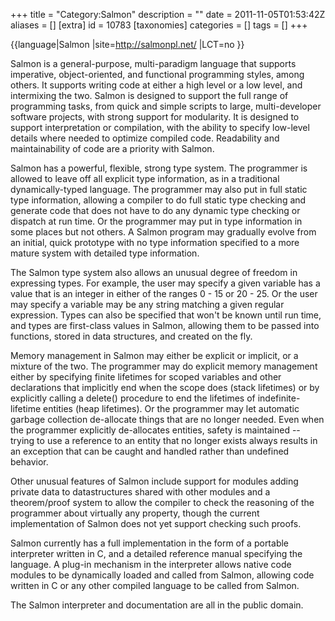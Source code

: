+++
title = "Category:Salmon"
description = ""
date = 2011-11-05T01:53:42Z
aliases = []
[extra]
id = 10783
[taxonomies]
categories = []
tags = []
+++

{{language|Salmon
|site=http://salmonpl.net/
|LCT=no
}}

Salmon is a general-purpose, multi-paradigm language that supports imperative, object-oriented, and functional programming styles, among others.  It supports writing code at either a high level or a low level, and intermixing the two.  Salmon is designed to support the full range of programming tasks, from quick and simple scripts to large, multi-developer software projects, with strong support for modularity.  It is designed to support interpretation or compilation, with the ability to specify low-level details where needed to optimize compiled code.  Readability and maintainability of code are a priority with Salmon.

Salmon has a powerful, flexible, strong type system.  The programmer is allowed to leave off all explicit type information, as in a traditional dynamically-typed language.  The programmer may also put in full static type information, allowing a compiler to do full static type checking and generate code that does not have to do any dynamic type checking or dispatch at run time.  Or the programmer may put in type information in some places but not others.  A Salmon program may gradually evolve from an initial, quick prototype with no type information specified to a more mature system with detailed type information.

The Salmon type system also allows an unusual degree of freedom in expressing types.  For example, the user may specify a given variable has a value that is an integer in either of the ranges 0 - 15 or 20 - 25.  Or the user may specify a variable may be any string matching a given regular expression.  Types can also be specified that won't be known until run time, and types are first-class values in Salmon, allowing them to be passed into functions, stored in data structures, and created on the fly.

Memory management in Salmon may either be explicit or implicit, or a mixture of the two.  The programmer may do explicit memory management either by specifying finite lifetimes for scoped variables and other declarations that implicitly end when the scope does (stack lifetimes) or by explicitly calling a delete() procedure to end the lifetimes of indefinite-lifetime entities (heap lifetimes).  Or the programmer may let automatic garbage collection de-allocate things that are no longer needed.  Even when the programmer explicitly de-allocates entities, safety is maintained -- trying to use a reference to an entity that no longer exists always results in an exception that can be caught and handled rather than undefined behavior.

Other unusual features of Salmon include support for modules adding private data to datastructures shared with other modules and a theorem/proof system to allow the compiler to check the reasoning of the programmer about virtually any property, though the current implementation of Salmon does not yet support checking such proofs.

Salmon currently has a full implementation in the form of a portable interpreter written in C, and a detailed reference manual specifying the language.  A plug-in mechanism in the interpreter allows native code modules to be dynamically loaded and called from Salmon, allowing code written in C or any other compiled language to be called from Salmon.

The Salmon interpreter and documentation are all in the public domain.
